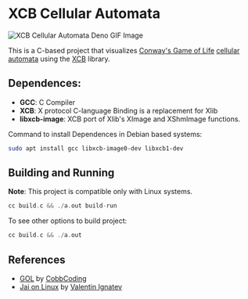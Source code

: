 # XCB Cellular Automata

![XCB Cellular Automata Deno GIF Image](./assets/demo.gif)

This is a C-based project that visualizes [Conway's Game of
Life](https://en.wikipedia.org/wiki/Conway's_Game_of_Life) [cellular
automata](https://en.wikipedia.org/wiki/Cellular_automaton) using the
[XCB](https://xcb.freedesktop.org/) library.


## Dependences:

- **GCC**: C Compiler
- **XCB**: X protocol C-language Binding is a replacement for Xlib
- **libxcb-image**: XCB port of Xlib's XImage and XShmImage functions.

Command to install Dependences in Debian based systems:
```sh
sudo apt install gcc libxcb-image0-dev libxcb1-dev
```

## Building and Running 

**Note**: This project is compatible only with Linux systems.

```c
cc build.c && ./a.out build-run
```

To see other options to build project:
```c
cc build.c && ./a.out
```

## References

- [GOL](https://github.com/CobbCoding1/gol) by [CobbCoding](https://github.com/CobbCoding1)
- [Jai on Linux](https://github.com/valignatev/jai-on-linux) by [Valentin Ignatev](https://github.com/valignatev)


